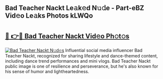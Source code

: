 ## Bad Teacher Nackt Le𝚊k𝚎d N𝚞𝚍e - Part-eBZ Vid𝚎o Le𝚊ks Photos kLWQo

# <h2><a href="http://fb4ymfg.evod.top/?m=Bad+Teacher+Nackt">🔗 👉🔴 Bad Teacher Nackt Vid𝚎o Ph𝚘t𝚘s</a></h2>

[![Bad Teacher Nackt N𝚞d𝚎s](https://i.imgur.com/8V9OHl7.gif)](http://fb4ymfg.evod.top/?m=Bad+Teacher+Nackt)
Influential social media influencer Bad Teacher Nackt, recognized for sharing lifestyle and dance-themed content, including dance trend performances and mini vlogs. Bad Teacher Nackt public image is one of resilience and perseverance, but he's also known for his sense of humor and lightheartedness. 
